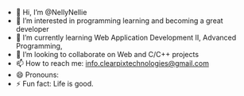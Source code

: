 - 👋 Hi, I’m @NellyNellie
- 👀 I’m interested in programming learning and becoming a great developer
- 🌱 I’m currently learning Web Application Development II, Advanced Programming,
- 💞️ I’m looking to collaborate on Web and C/C++ projects
- 📫 How to reach me: info.clearpixtechnologies@gmail.com
- 😄 Pronouns: 
- ⚡ Fun fact: Life is good.

<!---
NellyNellie/NellyNellie is a ✨ special ✨ repository because its `README.md` (this file) appears on your GitHub profile.
You can click the Preview link to take a look at your changes.
--->
